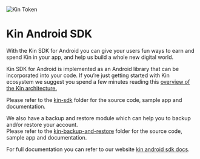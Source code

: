 ![Kin Token](../kin_android.png)
# Kin Android SDK

With the Kin SDK for Android you can give your users fun ways to earn and spend Kin in your app, and help us build a whole new digital world.

Kin SDK for Android is implemented as an Android library that can be incorporated into your code. If you’re just getting started with Kin ecosystem we suggest you spend a few minutes reading this [overview of the Kin architecture.](https://kinecosystem.github.io/kin-website-docs/docs/kin-architecture-overview)

Please refer to the [kin-sdk](https://github.com/kinecosystem/kin-sdk-android/tree/master/kin-sdk) folder for the source code, sample app and documentation. 

We also have a backup and restore module which can help you to backup and/or restore your account.  
Please refer to the [kin-backup-and-restore](https://github.com/kinecosystem/kin-sdk-android/tree/master/kin-backup-and-restore) folder for the source code, sample app and documentation.

For full documentation you can refer to our website [kin android sdk docs](https://kinecosystem.github.io/kin-website-docs/docs/documentation/android-sdk).
